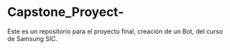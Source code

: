 # Capstone_Proyect-
Este es un repositorio para el proyecto final, creación de un Bot, del curso de Samsung SIC.
